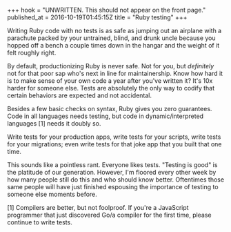 +++
hook = "UNWRITTEN. This should not appear on the front page."
published_at = 2016-10-19T01:45:15Z
title = "Ruby testing"
+++

Writing Ruby code with no tests is as safe as jumping out
an airplane with a parachute packed by your untrained,
blind, and drunk uncle because you hopped off a bench a
couple times down in the hangar and the weight of it felt
roughly right.

By default, productionizing Ruby is never safe. Not for
you, but _definitely_ not for that poor sap who's next in
line for maintainership. Know how hard it is to make sense
of your own code a year after you've written it? It's 10x
harder for someone else. Tests are absolutely the only way
to codify that certain behaviors are expected and not
accidental.

Besides a few basic checks on syntax, Ruby gives you zero
guarantees. Code in all languages needs testing, but code
in dynamic/interpreted languages [1] needs it doubly so.

Write tests for your production apps, write tests for your
scripts, write tests for your migrations; even write tests
for that joke app that you built that one time.

This sounds like a pointless rant. Everyone likes tests.
"Testing is good" is the platitude of our generation.
However, I'm floored every other week by how many people
still do this and who should know better. Oftentimes those
same people will have just finished espousing the
importance of testing to someone else moments before.

[1] Compilers are better, but not foolproof. If you're a
    JavaScript programmer that just discovered Go/a
    compiler for the first time, please continue to write
    tests.
